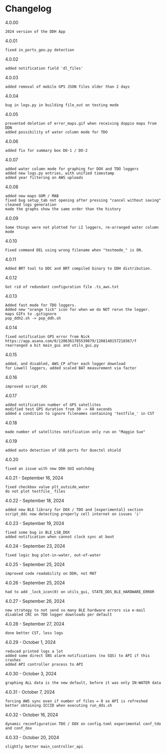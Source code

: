 # Changelog

4.0.00

    2024 version of the DDH App

4.0.01 

    fixed in_ports_geo.py detection

4.0.02

    added notification field 'dl_files'

4.0.03

    added removal of mobile GPS JSON files older than 2 days

4.0.04

    bug in logs.py in building file_out on testing mode

4.0.05
    
    prevented deletion of error_maps.gif when receiving doppio maps from DDN
    added possibility of water column mode for TDO

4.0.06

    added fix for summary box DO-1 / DO-2

4.0.07

    added water column mode for graphing for DOX and TDO loggers
    added new logs.py entries, with unified timestamp
    added year filtering on AWS uploads

4.0.08

    added new maps GOM / MAB
    fixed bug setup_tab not opening after pressing "cancel without saving"
    cleaned logs generation
    made the graphs show the same order than the history

4.0.09

    Some things were not plotted for LI loggers, re-arranged water column mode

4.0.10

    Fixed command DEL using wrong filename when "testmode_" is ON.

4.0.11

    Added BRT tool to DDC and BRT compiled binary to DDH distribution.

4.0.12

    Got rid of redundant configuration file .ts_aws.txt

4.0.13

    Added fast mode for TDO loggers.
    Added new "orange tick" icon for when we do NOT rerun the logger.
    maps GIFs to .gitignore
    pop_ddh2.sh -> pop_ddh.sh

4.0.14

    fixed notification GPS error from Nick
    https://app.asana.com/0/1206361785539879/1208148157218367/f
    rearranged a bit main_gui and utils_gui.py

4.0.15

    added, and disabled, AWS_CP after each logger download
    for Lowell loggers, added scaled BAT measurement via factor

4.0.16

    improved script_ddc

4.0.17

    added notification number of GPS satellites
    modified test GPS duration from 30 -> 60 seconds
    added a condition to ignore filenames containing 'testfile_' in CST

4.0.18

    made number of satellites notification only run on "Maggie Sue"

4.0.19

    added auto detection of USB ports for Quectel shield

4.0.20

    fixed an issue with new DDH GUI watchdog

4.0.21 - September 16, 2024

    fixed checkbox value plt_outside_water
    do not plot testfile_ files

4.0.22 - September 18, 2024

    added new BLE library for DOX / TDO and [experimental] section
    script_ddc now detecting properly cell internet on issues 'i'

4.0.23 - September 19, 2024

    fixed some bug in BLE_LSB_DOX
    added notification when cannot clock sync at boot

4.0.24 - September 23, 2024

    fixed logic bug plot-in-water, out-of-water

4.0.25 - September 25, 2024

    improved code readability on DDH, not MAT

4.0.26 - September 25, 2024

    had to add _lock_icon(0) on utils_gui, STATE_DDS_BLE_HARDWARE_ERROR

4.0.27 - September 26, 2024

    new strategy to not send so many BLE hardware errors via e-mail
    disabled CRC on TDO logger downloads per default

4.0.28 - September 27, 2024

    done better CST, less logs

4.0.29 - October 1, 2024

    reduced printed logs a lot
    added some direct SNS alarm notifications (no SQS) to API if this crashes
    added API controller process to API

4.0.30 - October 3, 2024

    graphing ALL data is the new default, before it was only IN-WATER data

4.0.31 - October 7, 2024

    forcing AWS sync even if number of files = 0 so API is refreshed
    better obtaining ICCID when executing run_dds.sh

4.0.32 - October 16, 2024

    dynamic reconfiguration TDO / DOX on config.toml experimental conf_tdo and conf_dox

4.0.33 - October 20, 2024

    slightly better main_controller_api
